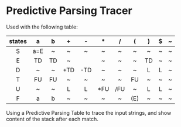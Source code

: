 # Predictive Parsing Tracer

Used with the following table:

| states | a | b | + | - | * | / | ( | ) | $ | ~ | 
| :---: | :---:|:---:|:---:|:---:|:---:|:---:|:---:|:---:|:---:|:---:|
| S | a=E | ~ | ~ | ~ | ~ | ~ | ~ | ~  | ~ | ~ | 
|E|	TD|	TD|	~|	|~|	~|	~|	TD|	~|	~|	~|
|D|	~|	~|	+TD|	-TD|	~	|~|	~|	L|	L|	~|
|T|FU|	FU|	~|	~	|~	|~|	FU|	~|	~|	~|
|U|	~	|~	|L	|L	|*FU	|/FU	|~	|L	|L	|~|
|F|	a|	b|	~|	~|	~|	~|	(E)|	~	|~	|~|

Using a Predictive Parsing Table to trace the input strings, and show content of the stack after each match.
